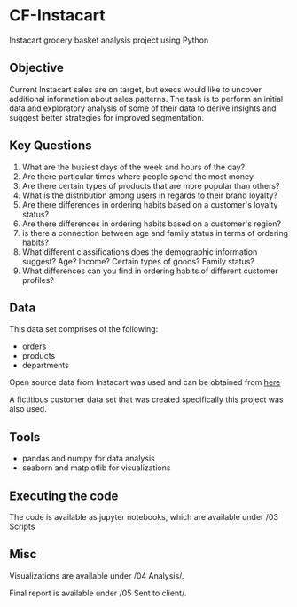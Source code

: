 # CF-Instacart
Instacart grocery basket analysis project using Python

## Objective
Current Instacart sales are on target, but execs would like to uncover additional information about sales patterns. The task is to perform an initial data and exploratory analysis of some of their data to derive insights and suggest better strategies for improved segmentation.

## Key Questions
1. What are the busiest days of the week and hours of the day?
2. Are there particular times where people spend the most money
3. Are there certain types of products that are more popular than others?
4. What is the distribution among users in regards to their brand loyalty?
5. Are there differences in ordering habits based on a customer's loyalty status?
6. Are there differences in ordering habits based on a customer's region?
7. is there a connection between age and family status in terms of ordering habits?
8. What different classifications does the demographic information suggest? Age? Income? Certain types of goods? Family status?
9. What differences can you find in ordering habits of different customer profiles?

## Data
This data set comprises of the following: 
- orders
- products
- departments

Open source data from Instacart was used and can be obtained from [here](https://www.instacart.com/datasets/grocery-shopping-2017)

A fictitious customer data set that was created specifically this project was also used.



## Tools
- pandas and numpy for data analysis
- seaborn and matplotlib for visualizations

## Executing the code
The code is available as jupyter notebooks, which are available under /03 Scripts

## Misc
Visualizations are available under /04 Analysis/.

Final report is available under /05 Sent to client/.
